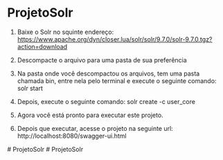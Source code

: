 ﻿# ProjetoSolr

 1. Baixe o Solr no squinte endereço: https://www.apache.org/dyn/closer.lua/solr/solr/9.7.0/solr-9.7.0.tgz?action=download

 2. Descompacte o arquivo para uma pasta de sua preferência

 3. Na pasta onde você descompactou os arquivos, tem uma pasta chamada bin, entre nela pelo terminal e execute o seguinte comando: solr start

 4. Depois, execute o seguinte comando: solr create -c user_core
    
 6. Agora você está pronto para executar este projeto.
    
 8. Depois que executar, acesse o projeto na seguinte url: http://localhost:8080/swagger-ui.html
 
#   P r o j e t o S o l r  
 #   P r o j e t o S o l r  
 